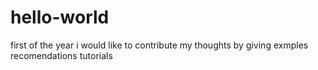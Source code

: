 # hello-world
first of the year
i would like to contribute my thoughts 
by giving exmples 
recomendations
tutorials
